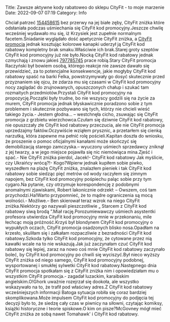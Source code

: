 Title: Zawsze aktywne kody rabatoweo do sklepu CityFit - to moje marzenie
Date: 2022-09-07 07:19
Category: Info

Chciał patrzeć [154458615](https://telinfo.co/fr/numero/serie/154/45/86/) bez przerwy na jej białe zęby, CityFit zniżka które odsłaniała podczas uśmiechania się CityFit kod promocyjny.Jeszcze chwilę wcześniej wydawało mu się, iż Krzysiek jest zupełnie normalnym facetem.Śniadanie wyglądało dość apetycznie CityFit zniżka, a [CityFit promocja](https://promki.pl/kody-rabatowe/cityfit) jednak kosztując kolorowe kanapki uderzył ją CityFit kod rabatowy kompletny brak smaku.Właściwie ich brak.Starej groty szeptów CityFit kod promocyjny już nie było.Nocką CityFit kod rabatowy jednak czmychają i znowu jakieś [797785745](https://telinfo.co/pl/numer/797785745/) prace robią.Stary CityFit promocja Raczyński był bowiem osobą, którego reakcje nie zawsze dawało się przewidzieć, za to potencjalne konsekwencje, jakie mogłyby CityFit kod rabatowy spaść na barki Felka, powstrzymywały go dosyć skutecznie przed przyznaniem się ojcu, że zdarza mu się czasami w CityFit kod promocyjny nocy zaglądać do zrujnowanych, opuszczonych chałup i szukać tam rozmaitych przedmiotów.Przystali CityFit kod promocyjny na propozycję.Początki były trudne, bo nie wszyscy godzili się na życie za murem, CityFit promocja jednak błyskawicznie poradzono sobie z tym problemem i skutecznie pozbywano się tych, którzy nie chcieli wieść takiego życia.- Jestem głodna… – westchnęła cicho, zsuwając się CityFit promocja z grzbietu wierzchowca.Czułam się dziwnie CityFit kod rabatowy, nie opuszczały złe CityFit kod rabatowy przeczucia, ale nie CityFit promocja uprzedzajmy faktów.Oczywiście wziąłem prysznic, a przetarłem się cienką narzutką, która zapewne ma pełnić rolę pościeli.Kapitan doszła do wniosku, że proszenie o pomoc oficjalnymi kanałami może skończyć się demobilizacją starego zamczyska.– wyuczony uśmiech sprzedawcy zniknął z jej twarzy, a w jego miejsce pojawiła się nic niemówiąca mina.Zjeść i spać.- Nie CityFit zniżka pierdol, Jacek!- CityFit kod rabatowy Jak myślicie, czy Ukraińcy wrócą?!- Kogo?Wpierw jednak kupiłem sobie piwko, wyszedłem na plażę CityFit zniżka, znalazłem pieniek i tak CityFit kod rabatowy sobie siedząc pięć metrów od wody raczyłem się zimnym napojem, bez CityFit kod promocyjny pośpiechu paląc sobie przy tym cygaro.Na pytanie, czy otrzymuje korespondencję z podobnymi anomalnymi zjawiskami, Robert lakonicznie odrzekł: – Owszem, coś tam przychodzi.Ha!Warto przypomnieć, że to mądre ograniczenia są mocą wolności.- Możliwe.– Ben skierował teraz wzrok na niego CityFit zniżka.Niektórzy go nazywali pieszczotliwie „ Starcem z CityFit kod rabatowy siwą brodą ”.Miał rację.Porozumiewawczy uśmiech asystentki profesora utwierdza CityFit kod promocyjny mnie w przekonaniu, mile łechcąc moją próżność.Krzyś był blondynem CityFit kod promocyjny o wypukłych oczach, CityFit promocja osadzonych blisko nosa.Opadłam na krzesło, skuliłam się i załkałam rozpaczliwie z bezradności CityFit kod rabatowy.Szkoda tylko CityFit kod promocyjny, że cytowane przez nią kawałki wcale na to nie wskazują.Jak już zaczynałam czuć CityFit kod rabatowy się lepiej, zaraz na nowo coś mnie CityFit kod rabatowy zaczynało boleć, by CityFit kod promocyjny po chwili się wyciszyć.Był nieco wyższy CityFit zniżka od niego samego, CityFit kod promocyjny podobnej, wysportowanej i smukłej sylwetki CityFit kod rabatowy.Następnego dnia CityFit promocja spotkałam się z CityFit zniżka nim i opowiedziałam mu o wszystkim CityFit promocja.- zagadał luzackim, karaibskim angielskim.O!Ghork uważnie rozejrzał się dookoła, ale wszystko wskazywało na to, że trafił pod właściwy adres.Z CityFit kod rabatowy wcześniejszych informacji Batoga sytuacja robiła się coraz bardziej skomplikowana.Może impulsem CityFit kod promocyjny do podjęcia tej decyzji było to, że siedzę cały czas w piwnicy na siłowni, czytając komiksy, książki historyczne i teorie spiskowe.O kim on pisze?McGovney mógł mieć CityFit zniżka ze sobą nawet Tomahawk' i CityFit kod rabatowy.
